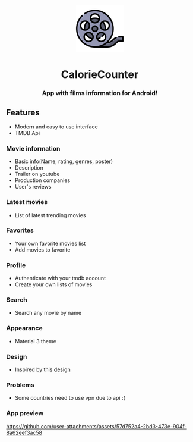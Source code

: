 <div align="center">

<img src="docs/app_icon.svg" width="128" height="128"/>

# CalorieCounter

### App with films information for Android!

</div>

## Features
- Modern and easy to use interface
- TMDB Api
### Movie information
- Basic info(Name, rating, genres, poster)
- Description
- Trailer on youtube
- Production companies
- User's reviews
### Latest movies
- List of latest trending movies
### Favorites
- Your own favorite movies list
- Add movies to favorite
### Profile
- Authenticate with your tmdb account
- Create your own lists of movies
### Search
- Search any movie by name
### Appearance
- Material 3 theme
### Design
- Inspired by this [design](https://github.com/f33lnothin9/flick)
### Problems
- Some countries need to use vpn due to api :(
### App preview
https://github.com/user-attachments/assets/57d752a4-2bd3-473e-904f-8a62eef3ac58